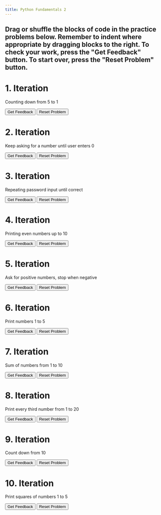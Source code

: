```yaml
---
title: Python Fundamentals 2
---
```

<h2>Drag or shuffle the blocks of code in the practice problems below. Remember to indent where appropriate by dragging blocks to the right.
To check your work, press the "Get Feedback" button. To start over, press the "Reset Problem" button.</h2>
<h1>1. Iteration</h1>
<p>Counting down from 5 to 1</p>
<div id="gary1-sortableTrash" class="sortable-code"></div> 
<div id="gary1-sortable" class="sortable-code"></div> 
<div style="clear:both;"></div> 
<p> 
    <input id="gary1-feedbackLink" value="Get Feedback" type="button" /> 
    <input id="gary1-newInstanceLink" value="Reset Problem" type="button" /> 
</p> 
<script type="text/javascript"> 
(function(){
  var puzzlenum = 1;
  var initial = "num = 5\n" +
    "while num > 0:\n" +
    "    print(num)\n" +
    "    num -= 1\n" +
    "print(\"Blast off!\")\n" +
    "num == 0 #distractor\n" +
    "print num #distractor";
  var parsonsPuzzle = new ParsonsWidget({
    "sortableId": "gary" + puzzlenum + "-sortable",
    "max_wrong_lines": 10,
    "grader": ParsonsWidget._graders.LineBasedGrader,
    "exec_limit": 2500,
    "can_indent": true,
    "x_indent": 50,
    "lang": "en",
    "show_feedback": true,
    "trashId": "gary20-sortableTrash"
  });
  parsonsPuzzle.init(initial);
  parsonsPuzzle.shuffleLines();
  $("#gary" + puzzlenum + "-newInstanceLink").click(function(event){ 
      event.preventDefault(); 
      parsonsPuzzle.shuffleLines(); 
  }); 
  $("#gary" + puzzlenum + "-feedbackLink").click(function(event){ 
      event.preventDefault(); 
      parsonsPuzzle.getFeedback(); 
  }); 
})(); 
</script>

<h1>2. Iteration</h1>
<p>Keep asking for a number until user enters 0</p>
<div id="gary2-sortableTrash" class="sortable-code"></div> 
<div id="gary2-sortable" class="sortable-code"></div> 
<div style="clear:both;"></div> 
<p> 
    <input id="gary2-feedbackLink" value="Get Feedback" type="button" /> 
    <input id="gary2-newInstanceLink" value="Reset Problem" type="button" /> 
</p> 
<script type="text/javascript"> 
(function(){
  var puzzlenum = 2;
  var initial =
    "num = int(input(\"Enter a number: \"))\n" +
    "while num != 0:\n" +
    "    print(\"You entered:\", num)\n" +
    "    num = int(input(\"Enter a number: \"))\n" +
    "if num > 0: #distractor\n" +
    "print(\"Loop ended\")\n" +
    "while num = 0 #distractor";
  var parsonsPuzzle = new ParsonsWidget({
    "sortableId": "gary" + puzzlenum + "-sortable",
    "max_wrong_lines": 10,
    "grader": ParsonsWidget._graders.LineBasedGrader,
    "exec_limit": 2500,
    "can_indent": true,
    "x_indent": 50,
    "lang": "en",
    "show_feedback": true,
    "trashId": "gary20-sortableTrash"
  });
  parsonsPuzzle.init(initial);
  parsonsPuzzle.shuffleLines();
  $("#gary" + puzzlenum + "-newInstanceLink").click(function(event){ 
      event.preventDefault(); 
      parsonsPuzzle.shuffleLines(); 
  }); 
  $("#gary" + puzzlenum + "-feedbackLink").click(function(event){ 
      event.preventDefault(); 
      parsonsPuzzle.getFeedback(); 
  }); 
})(); 
</script>

<h1>3. Iteration</h1>
<p>Repeating password input until correct</p>
<div id="gary3-sortableTrash" class="sortable-code"></div> 
<div id="gary3-sortable" class="sortable-code"></div> 
<div style="clear:both;"></div> 
<p> 
    <input id="gary3-feedbackLink" value="Get Feedback" type="button" /> 
    <input id="gary3-newInstanceLink" value="Reset Problem" type="button" /> 
</p> 
<script type="text/javascript"> 
(function(){
  var puzzlenum = 3;
  var initial =
    "password = \"python123\"\n" +
    "guess = input(\"Enter password: \")\n" +
    "while guess != password:\n" +
    "    print(\"Wrong password. Try again.\")\n" +
    "    guess = input(\"Enter password: \")\n" +
    "print(\"Access granted!\")\n" +
    "while guess = password: #distractor\n" +
    "print(\"Wrong password\") #distractor";
  var parsonsPuzzle = new ParsonsWidget({
    "sortableId": "gary" + puzzlenum + "-sortable",
    "max_wrong_lines": 10,
    "grader": ParsonsWidget._graders.LineBasedGrader,
    "exec_limit": 2500,
    "can_indent": true,
    "x_indent": 50,
    "lang": "en",
    "show_feedback": true,
    "trashId": "gary20-sortableTrash"
  });
  parsonsPuzzle.init(initial);
  parsonsPuzzle.shuffleLines();
  $("#gary" + puzzlenum + "-newInstanceLink").click(function(event){ 
      event.preventDefault(); 
      parsonsPuzzle.shuffleLines(); 
  }); 
  $("#gary" + puzzlenum + "-feedbackLink").click(function(event){ 
      event.preventDefault(); 
      parsonsPuzzle.getFeedback(); 
  }); 
})(); 
</script>

<h1>4. Iteration</h1>
<p>Printing even numbers up to 10</p>
<div id="gary4-sortableTrash" class="sortable-code"></div> 
<div id="gary4-sortable" class="sortable-code"></div> 
<div style="clear:both;"></div> 
<p> 
    <input id="gary4-feedbackLink" value="Get Feedback" type="button" /> 
    <input id="gary4-newInstanceLink" value="Reset Problem" type="button" /> 
</p> 
<script type="text/javascript"> 
(function(){
  var puzzlenum = 4;
  var initial = 
    "num = 2\n" +
    "while num <= 10:\n" +
    "    print(num)\n" +
    "    num += 2\n" +
    "num += 3 #distractor\n" +
    "print(num) #distractor";
  var parsonsPuzzle = new ParsonsWidget({
    "sortableId": "gary" + puzzlenum + "-sortable",
    "max_wrong_lines": 10,
    "grader": ParsonsWidget._graders.LineBasedGrader,
    "exec_limit": 2500,
    "can_indent": true,
    "x_indent": 50,
    "lang": "en",
    "show_feedback": true,
    "trashId": "gary20-sortableTrash"
  });
  parsonsPuzzle.init(initial);
  parsonsPuzzle.shuffleLines();
  $("#gary" + puzzlenum + "-newInstanceLink").click(function(event){ 
      event.preventDefault(); 
      parsonsPuzzle.shuffleLines(); 
  }); 
  $("#gary" + puzzlenum + "-feedbackLink").click(function(event){ 
      event.preventDefault(); 
      parsonsPuzzle.getFeedback(); 
  }); 
})(); 
</script>

<h1>5. Iteration</h1>
<p>Ask for positive numbers, stop when negative</p>
<div id="gary5-sortableTrash" class="sortable-code"></div> 
<div id="gary5-sortable" class="sortable-code"></div> 
<div style="clear:both;"></div> 
<p> 
    <input id="gary5-feedbackLink" value="Get Feedback" type="button" /> 
    <input id="gary5-newInstanceLink" value="Reset Problem" type="button" /> 
</p> 
<script type="text/javascript"> 
(function(){
  var puzzlenum = 5;
  var initial = "# Ask for positive numbers, stop when negative\n" +
    "num = int(input(\"Enter a positive number: \"))\n" +
    "while num >= 0:\n" +
    "    print(\"You entered:\", num)\n" +
    "    num = int(input(\"Enter a positive number: \"))\n" +
    "print(\"Negative number entered. Stopping.\")\n" +
    "num > 0 #distractor\n" +
    "while num < 0: #distractor";
  var parsonsPuzzle = new ParsonsWidget({
    "sortableId": "gary" + puzzlenum + "-sortable",
    "max_wrong_lines": 10,
    "grader": ParsonsWidget._graders.LineBasedGrader,
    "exec_limit": 2500,
    "can_indent": true,
    "x_indent": 50,
    "lang": "en",
    "show_feedback": true,
    "trashId": "gary20-sortableTrash"
  });
  parsonsPuzzle.init(initial);
  parsonsPuzzle.shuffleLines();
  $("#gary" + puzzlenum + "-newInstanceLink").click(function(event){ 
      event.preventDefault(); 
      parsonsPuzzle.shuffleLines(); 
  }); 
  $("#gary" + puzzlenum + "-feedbackLink").click(function(event){ 
      event.preventDefault(); 
      parsonsPuzzle.getFeedback(); 
  }); 
})(); 
</script>

<h1>6. Iteration</h1>
<p>Print numbers 1 to 5</p>
<div id="gary6-sortableTrash" class="sortable-code"></div> 
<div id="gary6-sortable" class="sortable-code"></div> 
<div style="clear:both;"></div> 
<p> 
    <input id="gary6-feedbackLink" value="Get Feedback" type="button" /> 
    <input id="gary6-newInstanceLink" value="Reset Problem" type="button" /> 
</p> 
<script type="text/javascript"> 
(function(){
  var puzzlenum = 6;
  var initial = 
    "for num in range(1, 6):\n" +
    "    print(num)\n" +
    "print(\"Done!\")\n" +
    "range(6, 1) #distractor\n" +
    "for num in range 1,6: #distractor";
  var parsonsPuzzle = new ParsonsWidget({
    "sortableId": "gary" + puzzlenum + "-sortable",
    "max_wrong_lines": 10,
    "grader": ParsonsWidget._graders.LineBasedGrader,
    "exec_limit": 2500,
    "can_indent": true,
    "x_indent": 50,
    "lang": "en",
    "show_feedback": true,
    "trashId": "gary20-sortableTrash"
  });
  parsonsPuzzle.init(initial);
  parsonsPuzzle.shuffleLines();
  $("#gary" + puzzlenum + "-newInstanceLink").click(function(event){ 
      event.preventDefault(); 
      parsonsPuzzle.shuffleLines(); 
  }); 
  $("#gary" + puzzlenum + "-feedbackLink").click(function(event){ 
      event.preventDefault(); 
      parsonsPuzzle.getFeedback(); 
  }); 
})(); 
</script>

<h1>7. Iteration</h1>
<p>Sum of numbers from 1 to 10</p>
<div id="gary7-sortableTrash" class="sortable-code"></div> 
<div id="gary7-sortable" class="sortable-code"></div> 
<div style="clear:both;"></div> 
<p> 
    <input id="gary7-feedbackLink" value="Get Feedback" type="button" /> 
    <input id="gary7-newInstanceLink" value="Reset Problem" type="button" /> 
</p> 
<script type="text/javascript"> 
(function(){
  var puzzlenum = 7;
  var initial =
    "total = 0\n" +
    "for num in range(1, 11):\n" +
    "    total += num\n" +
    "print(\"Sum:\", total)\n" +
    "total = num + total #distractor\n" +
    "for num in (1,10): #distractor";
  var parsonsPuzzle = new ParsonsWidget({
    "sortableId": "gary" + puzzlenum + "-sortable",
    "max_wrong_lines": 10,
    "grader": ParsonsWidget._graders.LineBasedGrader,
    "exec_limit": 2500,
    "can_indent": true,
    "x_indent": 50,
    "lang": "en",
    "show_feedback": true,
    "trashId": "gary20-sortableTrash"
  });
  parsonsPuzzle.init(initial);
  parsonsPuzzle.shuffleLines();
  $("#gary" + puzzlenum + "-newInstanceLink").click(function(event){ 
      event.preventDefault(); 
      parsonsPuzzle.shuffleLines(); 
  }); 
  $("#gary" + puzzlenum + "-feedbackLink").click(function(event){ 
      event.preventDefault(); 
      parsonsPuzzle.getFeedback(); 
  }); 
})(); 
</script>

<h1>8. Iteration</h1>
<p>Print every third number from 1 to 20</p>
<div id="gary8-sortableTrash" class="sortable-code"></div> 
<div id="gary8-sortable" class="sortable-code"></div> 
<div style="clear:both;"></div> 
<p> 
    <input id="gary8-feedbackLink" value="Get Feedback" type="button" /> 
    <input id="gary8-newInstanceLink" value="Reset Problem" type="button" /> 
</p> 
<script type="text/javascript"> 
(function(){
  var puzzlenum = 8;
  var initial = 
    "for num in range(1, 21, 3):\n" +
    "    print(num)\n" +
    "print(\"Sequence complete.\")\n" +
    "range(1,20,2) #distractor\n" +
    "for num range(1,21,3): #distractor";
  var parsonsPuzzle = new ParsonsWidget({
    "sortableId": "gary" + puzzlenum + "-sortable",
    "max_wrong_lines": 10,
    "grader": ParsonsWidget._graders.LineBasedGrader,
    "exec_limit": 2500,
    "can_indent": true,
    "x_indent": 50,
    "lang": "en",
    "show_feedback": true,
    "trashId": "gary20-sortableTrash"
  });
  parsonsPuzzle.init(initial);
  parsonsPuzzle.shuffleLines();
  $("#gary" + puzzlenum + "-newInstanceLink").click(function(event){ 
      event.preventDefault(); 
      parsonsPuzzle.shuffleLines(); 
  }); 
  $("#gary" + puzzlenum + "-feedbackLink").click(function(event){ 
      event.preventDefault(); 
      parsonsPuzzle.getFeedback(); 
  }); 
})(); 
</script>

<h1>9. Iteration</h1>
<p>Count down from 10</p>
<div id="gary9-sortableTrash" class="sortable-code"></div> 
<div id="gary9-sortable" class="sortable-code"></div> 
<div style="clear:both;"></div> 
<p> 
    <input id="gary9-feedbackLink" value="Get Feedback" type="button" /> 
    <input id="gary9-newInstanceLink" value="Reset Problem" type="button" /> 
</p> 
<script type="text/javascript"> 
(function(){
  var puzzlenum = 9;
  var initial = 
    "for num in range(10, 0, -1):\n" +
    "    print(num)\n" +
    "print(\"Liftoff!\")\n" +
    "for num in range(0,10,-1): #distractor\n" +
    "print(num) = #distractor";
  var parsonsPuzzle = new ParsonsWidget({
    "sortableId": "gary" + puzzlenum + "-sortable",
    "max_wrong_lines": 10,
    "grader": ParsonsWidget._graders.LineBasedGrader,
    "exec_limit": 2500,
    "can_indent": true,
    "x_indent": 50,
    "lang": "en",
    "show_feedback": true,
    "trashId": "gary20-sortableTrash"
  });
  parsonsPuzzle.init(initial);
  parsonsPuzzle.shuffleLines();
  $("#gary" + puzzlenum + "-newInstanceLink").click(function(event){ 
      event.preventDefault(); 
      parsonsPuzzle.shuffleLines(); 
  }); 
  $("#gary" + puzzlenum + "-feedbackLink").click(function(event){ 
      event.preventDefault(); 
      parsonsPuzzle.getFeedback(); 
  }); 
})(); 
</script>

<h1>10. Iteration</h1>
<p>Print squares of numbers 1 to 5</p>
<div id="gary10-sortableTrash" class="sortable-code"></div> 
<div id="gary10-sortable" class="sortable-code"></div> 
<div style="clear:both;"></div> 
<p> 
    <input id="gary10-feedbackLink" value="Get Feedback" type="button" /> 
    <input id="gary10-newInstanceLink" value="Reset Problem" type="button" /> 
</p> 
<script type="text/javascript"> 
(function(){
  var puzzlenum = 10;
  var initial = 
    "for num in range(1, 6):\n" +
    "    print(num ** 2)\n" +
    "print(\"All squares printed!\")\n" +
    "num ** 3 #distractor\n" +
    "for num range(1,6): #distractor";
  var parsonsPuzzle = new ParsonsWidget({
    "sortableId": "gary" + puzzlenum + "-sortable",
    "max_wrong_lines": 10,
    "grader": ParsonsWidget._graders.LineBasedGrader,
    "exec_limit": 2500,
    "can_indent": true,
    "x_indent": 50,
    "lang": "en",
    "show_feedback": true,
    "trashId": "gary20-sortableTrash"
  });
  parsonsPuzzle.init(initial);
  parsonsPuzzle.shuffleLines();
  $("#gary" + puzzlenum + "-newInstanceLink").click(function(event){ 
      event.preventDefault(); 
      parsonsPuzzle.shuffleLines(); 
  }); 
  $("#gary" + puzzlenum + "-feedbackLink").click(function(event){ 
      event.preventDefault(); 
      parsonsPuzzle.getFeedback(); 
  }); 
})(); 
</script>
